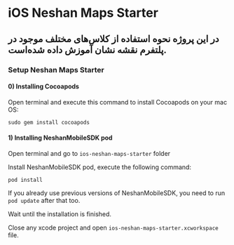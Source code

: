 
# iOS Neshan Maps Starter
## در این پروژه نحوه استفاده از کلاس‌های مختلف موجود در پلتفرم نقشه نشان آموزش داده شده‌است.


### Setup Neshan Maps Starter

#### 0) Installing Cocoapods
Open terminal and execute this command to install Cocoapods on your mac OS:

`sudo gem install cocoapods`


#### 1) Installing NeshanMobileSDK pod
Open terminal and go to `ios-neshan-maps-starter` folder

Install NeshanMobileSDK pod, execute the following command:

`pod install`

If you already use previous versions of NeshanMobileSDK, you need to run `pod update` after that too.

Wait until the installation is finished.

Close any xcode project and open `ios-neshan-maps-starter.xcworkspace` file.

